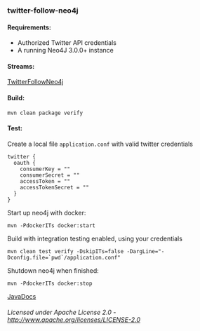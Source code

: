 ### twitter-follow-neo4j

#### Requirements:
 - Authorized Twitter API credentials
 - A running Neo4J 3.0.0+ instance

#### Streams:

<a href="TwitterFollowNeo4j.html" target="_self">TwitterFollowNeo4j</a>

#### Build:

    mvn clean package verify

#### Test:

Create a local file `application.conf` with valid twitter credentials

    twitter {
      oauth {
        consumerKey = ""
        consumerSecret = ""
        accessToken = ""
        accessTokenSecret = ""
      }
    }

Start up neo4j with docker:

    mvn -PdockerITs docker:start
    
Build with integration testing enabled, using your credentials

    mvn clean test verify -DskipITs=false -DargLine="-Dconfig.file=`pwd`/application.conf"

Shutdown neo4j when finished:

    mvn -PdockerITs docker:stop

[JavaDocs](apidocs/index.html "JavaDocs")

###### Licensed under Apache License 2.0 - http://www.apache.org/licenses/LICENSE-2.0
